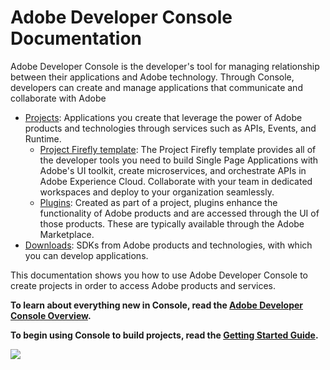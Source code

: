 # Adobe Developer Console Documentation


Adobe Developer Console is the developer's tool for managing relationship between their applications and Adobe technology. Through Console, developers can create and manage applications that communicate and collaborate with Adobe


- [Projects](projects.md): Applications you create that leverage the power of Adobe products and technologies through services such as APIs, Events, and Runtime.
  - [Project Firefly template](projects-template.md): The Project Firefly template provides all of the developer tools you need to build Single Page Applications with Adobe's UI toolkit, create microservices, and orchestrate APIs in Adobe Experience Cloud. Collaborate with your team in dedicated workspaces and deploy to your organization seamlessly. 
  - [Plugins](plugin-project.md): Created as part of a project, plugins enhance the functionality of Adobe products and are accessed through the UI of those products. These are typically available through the Adobe Marketplace.
- [Downloads](downloads.md): SDKs from Adobe products and technologies, with which you can develop applications.

This documentation shows you how to use Adobe Developer Console to create projects in order to access Adobe products and services.

**To learn about everything new in Console, read the [Adobe Developer Console Overview](overview.md).**

**To begin using Console to build projects, read the [Getting Started Guide](getting-started.md).**

![](images/developer-console-home.png)
